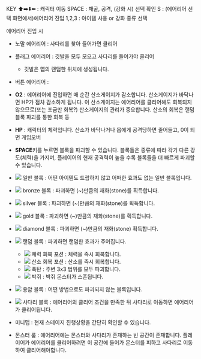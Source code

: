 KEY
⬆️➡️⬇️⬅️ : 캐릭터 이동
SPACE : 채굴, 공격, (강화 시) 선택 확인
S : (에어리어 선택 화면에서)에어리어 진입
1,2,3 : 아이템 사용 or 강화 종류 선택

에어리어 진입 시
- 노말 에어리어 : 사다리를 찾아 들어가면 클리어
- 플래그 에어리어 : 깃발을 모두 모으고 사다리를 들어가야 클리어
	- 깃발은 맵의 랜덤한 위치에 생성됩니다. 
- 버튼 에어리어 : 

- **O2** : 에어리어에 진입하면 매 순간 산소게이지가 감소합니다. 산소게이지가 바닥나면 HP가 점차 감소하게 됩니다.
	이 산소게이지는 에어리어를 클리어해도 회복되지 않으므로(또는 조금만 회복?) 산소게이지의 관리가 중요합니다.
	산소의 회복은 랜덤블록 파괴를 통한 회복 등
- **HP** : 캐릭터의 체력입니다. 산소가 바닥나거나 몹에게 공격당하면 줄어들고, 0이 되면 게임오버
- **SPACE**키를 누르면 블록을 파괴할 수 있습니다. 블록들은 종류에 따라 각기 다른 강도(체력)을 가지며, 플레이어의 현재 공격력이 높을 수록 블록들을 더 빠르게 파괴할 수 있습니다.
- ![](https://i.imgur.com/0BPon0e.png) 일반 블록 : 어떤 아이템도 드랍하지 않고 어떠한 효과도 없는 일반 블록입니다.
- ![](https://i.imgur.com/jCDBtIb.png) bronze 블록 : 파괴하면 (~)만큼의 재화(stone)를 획득합니다.
- ![](https://i.imgur.com/3R03JMx.png) silver 블록 : 파괴하면 (~)만큼의 재화(stone)를 획득합니다.
- ![](https://i.imgur.com/P2far6E.png) gold 블록 : 파괴하면 (~)만큼의 재화(stone)를 획득합니다.
- ![](https://i.imgur.com/T31oSUo.png) diamond 블록 : 파괴하면 (~)만큼의 재화(stone) 획득합니다.
- ![](https://i.imgur.com/CqlXVwy.png) 랜덤 블록 : 파괴하면 랜덤한 효과가 주어집니다.
	- ![](https://i.imgur.com/jgkYZDY.png) 체력 회복 포션 : 체력을 즉시 회복합니다.
	- ![](https://i.imgur.com/FhzOokw.png) 산소 회복 포션 : 산소를 즉시 회복합니다.
	- ![](https://i.imgur.com/k6a4k6U.png) 폭탄 : 주변 3x3 범위를 모두 파괴합니다. 
	- ![](https://i.imgur.com/uSCQP0i.png) 박쥐 : 박쥐 몬스터가 스폰됩니다.
- ![](https://i.imgur.com/7YVdHBM.png) 용암 블록 : 어떤 방법으로도 파괴되지 않는 블록입니다.
- ![](https://i.imgur.com/8TqfQ3D.png) 사다리 블록 : 에어리어의 클리어 조건을 만족한 뒤 사다리로 이동하면 에어리어가 클리어됩니다.
- 미니맵 : 현재 스테이지 진행상황을 간단히 확인할 수 있습니다.
- 몬스터 룸 : 에어리어에는 몬스터와 사다리가 존재하는 빈 공간이 존재합니다. 플레이어가 에어리어를 클리어하려면 이 공간에 들어가 몬스터를 피하고 사다리로 이동하여 클리어해야합니다.




